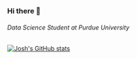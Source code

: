 ### Hi there 👋

<!--
**JoshuaYYHo/JoshuaYYHo** is a ✨ _special_ ✨ repository because its `README.md` (this file) appears on your GitHub profile.

Here are some ideas to get you started:

- 🔭 I’m currently working on ...
- 🌱 I’m currently learning ...
- 👯 I’m looking to collaborate on ...
- 🤔 I’m looking for help with ...
- 💬 Ask me about ...
- 📫 How to reach me: ...
- 😄 Pronouns: ...
- ⚡ Fun fact: ...
-->

###### Data Science Student at Purdue University
[![Josh's GitHub stats](https://github-readme-stats.vercel.app/api?username=JoshuaYYHo)](https://github.com/JoshuaYYHo/github-readme-stats)
